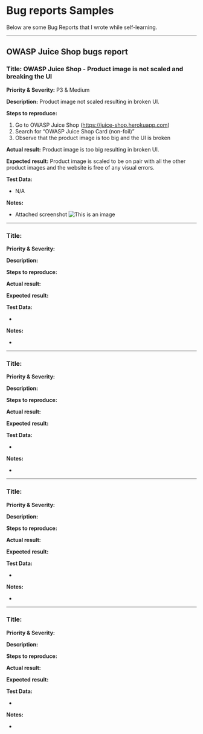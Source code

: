 # Bug reports Samples

Below are some Bug Reports that I wrote while self-learning.

_______________________________________________________________

## OWASP Juice Shop bugs report

### Title: OWASP Juice Shop - Product image is not scaled and breaking the UI ###

**Priority & Severity:**
P3 & Medium

**Description:**
Product image not scaled resulting in broken UI.
  
**Steps to reproduce:**
1. Go to OWASP Juice Shop (https://juice-shop.herokuapp.com)
2. Search for “OWASP Juice Shop Card (non-foil)”
3. Observe that the product image is too big and the UI is broken

**Actual result:**
Product image is too big resulting in broken UI.

**Expected result:**
Product image is scaled to be on pair with all the other product images and the website is free of any visual errors.

**Test Data:**
- N/A

**Notes:**
- Attached screenshot
![This is an image](https://i.ibb.co/B4NgtL4/Screenshot-1.png)

_______________________________________________________________

### Title: <Placeholder> ###

**Priority & Severity:**
<Placeholder>

**Description:**
<Placeholder>
  
**Steps to reproduce:**
<Placeholder>

**Actual result:**
<Placeholder>

**Expected result:**
<Placeholder>

**Test Data:**
- <Placeholder>

**Notes:**
- <Placeholder>

_______________________________________________________________

### Title: <Placeholder> ###

**Priority & Severity:**
<Placeholder>

**Description:**
<Placeholder>
  
**Steps to reproduce:**
<Placeholder>

**Actual result:**
<Placeholder>

**Expected result:**
<Placeholder>

**Test Data:**
- <Placeholder>

**Notes:**
- <Placeholder>

_______________________________________________________________

### Title: <Placeholder> ###

**Priority & Severity:**
<Placeholder>

**Description:**
<Placeholder>
  
**Steps to reproduce:**
<Placeholder>

**Actual result:**
<Placeholder>

**Expected result:**
<Placeholder>

**Test Data:**
- <Placeholder>

**Notes:**
- <Placeholder>

_______________________________________________________________

### Title: <Placeholder> ###

**Priority & Severity:**
<Placeholder>

**Description:**
<Placeholder>
  
**Steps to reproduce:**
<Placeholder>

**Actual result:**
<Placeholder>

**Expected result:**
<Placeholder>

**Test Data:**
- <Placeholder>

**Notes:**
- <Placeholder>


